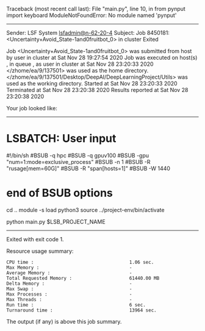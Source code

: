 Traceback (most recent call last):
  File "main.py", line 10, in <module>
    from pynput import keyboard
ModuleNotFoundError: No module named 'pynput'

------------------------------------------------------------
Sender: LSF System <lsfadmin@n-62-20-4>
Subject: Job 8450181: <Uncertainty+Avoid_State-1and0fruitbot_0> in cluster <dcc> Exited

Job <Uncertainty+Avoid_State-1and0fruitbot_0> was submitted from host <gbarlogin1> by user <s183914> in cluster <dcc> at Sat Nov 28 19:27:54 2020
Job was executed on host(s) <n-62-20-4>, in queue <gpuv100>, as user <s183914> in cluster <dcc> at Sat Nov 28 23:20:33 2020
</zhome/ea/9/137501> was used as the home directory.
</zhome/ea/9/137501/Desktop/DeepAI/DeepLearningProject/Utils> was used as the working directory.
Started at Sat Nov 28 23:20:33 2020
Terminated at Sat Nov 28 23:20:38 2020
Results reported at Sat Nov 28 23:20:38 2020

Your job looked like:

------------------------------------------------------------
# LSBATCH: User input
#!/bin/sh
#BSUB -q hpc
#BSUB -q gpuv100
#BSUB -gpu "num=1:mode=exclusive_process"
#BSUB -n 1
#BSUB -R "rusage[mem=60G]"
#BSUB -R "span[hosts=1]"
#BSUB -W 1440
# end of BSUB options
cd ..
module -s load python3
source ../project-env/bin/activate

python main.py $LSB_PROJECT_NAME


------------------------------------------------------------

Exited with exit code 1.

Resource usage summary:

    CPU time :                                   1.06 sec.
    Max Memory :                                 -
    Average Memory :                             -
    Total Requested Memory :                     61440.00 MB
    Delta Memory :                               -
    Max Swap :                                   -
    Max Processes :                              -
    Max Threads :                                -
    Run time :                                   6 sec.
    Turnaround time :                            13964 sec.

The output (if any) is above this job summary.


